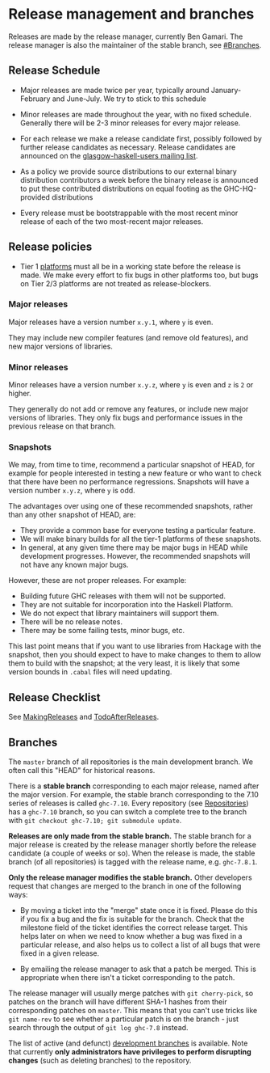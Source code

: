 # Release management and branches



Releases are made by the release manager, currently Ben Gamari. The release manager is also the maintainer of the stable branch, see [\#Branches](working-conventions/releases#branches).


## Release Schedule


- Major releases are made twice per year, typically around January-February and June-July. We try to stick to this schedule

- Minor releases are made throughout the year, with no fixed schedule.  Generally there will be 2-3 minor releases for every major release.

- For each release we make a release candidate first, possibly followed by further release candidates as necessary.  Release candidates are announced on the [
  glasgow-haskell-users mailing list](http://www.haskell.org/mailman/listinfo/glasgow-haskell-users).

- As a policy we provide source distributions to our external binary distribution contributors a week before the binary release is announced to put these contributed distributions on equal footing as the GHC-HQ-provided distributions

- Every release must be bootstrappable with the most recent minor release of each of the two most-recent major releases.

## Release policies


- Tier 1 [platforms](platforms) must all be in a working state before the release is made.  We make every effort to fix bugs in other platforms too, but bugs on Tier 2/3 platforms are not treated as release-blockers.

### Major releases



Major releases have a version number `x.y.1`, where `y` is even.



They may include new compiler features (and remove old features), and new major versions of libraries.


### Minor releases



Minor releases have a version number `x.y.z`, where `y` is even and `z` is `2` or higher.



They generally do not add or remove any features, or include new major versions of libraries. They only fix bugs and performance issues in the previous release on that branch.


### Snapshots



We may, from time to time, recommend a particular snapshot of HEAD, for example for people interested in testing a new feature or who want to check that there have been no performance regressions. Snapshots will have a version number `x.y.z`, where `y` is odd.



The advantages over using one of these recommended snapshots, rather than any other snapshot of HEAD, are:


- They provide a common base for everyone testing a particular feature.
- We will make binary builds for all the tier-1 platforms of these snapshots.
- In general, at any given time there may be major bugs in HEAD while development progresses. However, the recommended snapshots will not have any known major bugs.


However, these are not proper releases. For example:


- Building future GHC releases with them will not be supported.
- They are not suitable for incorporation into the Haskell Platform.
- We do not expect that library maintainers will support them.
- There will be no release notes.
- There may be some failing tests, minor bugs, etc.


This last point means that if you want to use libraries from Hackage with the snapshot, then you should expect to have to make changes to them to allow them to build with the snapshot; at the very least, it is likely that some version bounds in `.cabal` files will need updating.


## Release Checklist



See [MakingReleases](making-releases) and [TodoAfterReleases](todo-after-releases).


## Branches



The `master` branch of all repositories is the main development branch.  We often call this "HEAD" for historical reasons.



There is a **stable branch** corresponding to each major release, named after the major version.  For example, the stable branch corresponding to the 7.10 series of releases is called `ghc-7.10`.  Every repository (see [Repositories](working-conventions/repositories)) has a `ghc-7.10` branch, so you can switch a complete tree to the branch with `git checkout ghc-7.10; git submodule update`.



**Releases are only made from the stable branch.**  The stable branch for a major release is created by the release manager shortly before the release candidate (a couple of weeks or so).  When the release is made, the stable branch (of all repositories) is tagged with the release name, e.g. `ghc-7.8.1`.



**Only the release manager modifies the stable branch.**  Other developers request that changes are merged to the branch in one of the following ways:


- By moving a ticket into the "merge" state once it is fixed.  Please do this if you fix a bug and the fix is suitable for the branch.  Check that the milestone field of the ticket identifies the correct release target. This helps later on when we need to know whether a bug was fixed in a particular release, and also helps us to collect a list of all bugs that were fixed in a given release.

- By emailing the release manager to ask that a patch be merged.  This is appropriate when there isn't a ticket corresponding to the patch.


The release manager will usually merge patches with `git cherry-pick`, so patches on the branch will have different SHA-1 hashes from their corresponding patches on `master`.  This means that you can't use tricks like `git name-rev` to see whether a particular patch is on the branch - just search through the output of `git log ghc-7.8` instead.



The list of active (and defunct) [development branches](active-branches) is available. Note that currently **only administrators have privileges to perform disrupting changes** (such as deleting branches) to the repository.


